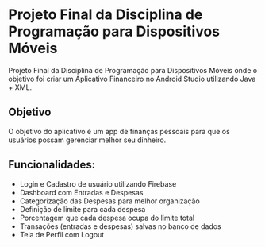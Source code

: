 # Projeto Final da Disciplina de Programação para Dispositivos Móveis

Projeto Final da Disciplina de Programação para Dispositivos Móveis onde o objetivo foi criar um Aplicativo Financeiro no Android Studio utilizando Java + XML.

## Objetivo

O objetivo do aplicativo é um app de finanças pessoais para que os usuários possam gerenciar melhor seu dinheiro.

## Funcionalidades:

- Login e Cadastro de usuário utilizando Firebase
- Dashboard com Entradas e Despesas
- Categorização das Despesas para melhor organização
- Definição de limite para cada despesa
- Porcentagem que cada despesa ocupa do limite total
- Transações (entradas e despesas) salvas no banco de dados
- Tela de Perfil com Logout
